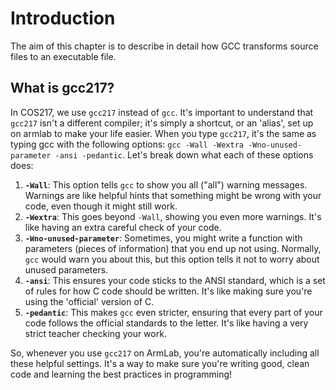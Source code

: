 # Introduction

The aim of this chapter is to describe in detail how GCC transforms source files to an executable file.&#x20;



##

## What is gcc217?

In COS217, we use `gcc217` instead of `gcc`. It's important to understand that `gcc217` isn't a different compiler; it's simply a shortcut, or an 'alias', set up on armlab to make your life easier. When you type `gcc217`, it's the same as typing gcc with the following options: `gcc -Wall -Wextra -Wno-unused-parameter -ansi -pedantic`. Let's break down what each of these options does:

1. **`-Wall`**: This option tells `gcc` to show you all ("all") warning messages. Warnings are like helpful hints that something might be wrong with your code, even though it might still work.
2. **`-Wextra`**: This goes beyond `-Wall`, showing you even more warnings. It's like having an extra careful check of your code.
3. **`-Wno-unused-parameter`**: Sometimes, you might write a function with parameters (pieces of information) that you end up not using. Normally, `gcc` would warn you about this, but this option tells it not to worry about unused parameters.
4. **`-ansi`**: This ensures your code sticks to the ANSI standard, which is a set of rules for how C code should be written. It's like making sure you're using the 'official' version of C.
5. **`-pedantic`**: This makes `gcc` even stricter, ensuring that every part of your code follows the official standards to the letter. It's like having a very strict teacher checking your work.

So, whenever you use `gcc217` on ArmLab, you're automatically including all these helpful settings. It's a way to make sure you're writing good, clean code and learning the best practices in programming!


